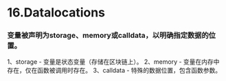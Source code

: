# 16.Datalocations
### 变量被声明为storage、memory或calldata，以明确指定数据的位置。
1、storage - 变量是状态变量（存储在区块链上）。
2、memory - 变量在内存中存在，仅在函数被调用时存在。
3、calldata - 特殊的数据位置，包含函数参数。
